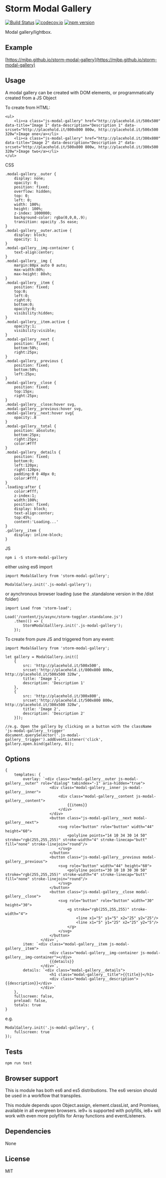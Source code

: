 # Storm Modal Gallery 

[![Build Status](https://travis-ci.org/mjbp/storm-modal-gallery.svg?branch=master)](https://travis-ci.org/mjbp/storm-modal-gallery)
[![codecov.io](http://codecov.io/github/mjbp/storm-modal-gallery/coverage.svg?branch=master)](http://codecov.io/github/mjbp/storm-modal-gallery?branch=master)
[![npm version](https://badge.fury.io/js/storm-modal-gallery.svg)](https://badge.fury.io/js/storm-modal-gallery)

Modal gallery/lightbox.

## Example
[https://mjbp.github.io/storm-modal-gallery](https://mjbp.github.io/storm-modal-gallery)


## Usage
A modal gallery can be created with DOM elements, or programmatically created from a JS Object

To create from HTML:
```
<ul>
    <li><a class="js-modal-gallery" href="http://placehold.it/500x500" data-title="Image 1" data-description="Description 1" data-srcset="http://placehold.it/800x800 800w, http://placehold.it/500x500 320w">Image one</a></li>
    <li><a class="js-modal-gallery" href="http://placehold.it/300x800" data-title="Image 2" data-description="Description 2" data-srcset="http://placehold.it/500x800 800w, http://placehold.it/300x500 320w">Image two</a></li>
</ul>
```

CSS
```
.modal-gallery__outer {
    display: none;
    opacity: 0;
    position: fixed;
    overflow: hidden;
    top: 0;
    left: 0;
    width: 100%;
    height: 100%;
    z-index: 1000000;
    background-color: rgba(0,0,0,.9);
    transition: opacity .5s ease;
}
.modal-gallery__outer.active {
    display: block;
    opacity: 1;
}
.modal-gallery__img-container {
    text-align:center;
}
.modal-gallery__img {
    margin:80px auto 0 auto;
    max-width:80%;
    max-height: 80vh;
}
.modal-gallery__item {
    position: fixed;
    top:0;
    left:0;
    right:0;
    bottom:0;
    opacity:0;
    visibility:hidden;
}
.modal-gallery__item.active {
    opacity:1;
    visibility:visible;
}
.modal-gallery__next {
    position: fixed;
    bottom:50%;
    right:25px;
}
.modal-gallery__previous {
    position: fixed;
    bottom:50%;
    left:25px;
}
.modal-gallery__close {
    position: fixed;
    top:15px;
    right:25px;
}
.modal-gallery__close:hover svg,
.modal-gallery__previous:hover svg,
.modal-gallery__next:hover svg{
    opacity:.8
}
.modal-gallery__total {
    position: absolute;
    bottom:25px;
    right:25px;
    color:#fff
}
.modal-gallery__details {
    position: fixed;
    bottom:0;
    left:120px;
    right:120px;
    padding:0 0 40px 0;
    color:#fff;
}
.loading:after {
    color:#fff;
    z-index:1;
    width:100%;
    position: fixed;
    display: block;
    text-align:center;
    top:45%;
    content:'Loading...'
}
.gallery__item {
    display: inline-block;
}
```

JS
```
npm i -S storm-modal-gallery
```
either using es6 import
```
import ModalGallery from 'storm-modal-gallery';

ModalGallery.init('.js-modal-gallery');
```
or aynchronous browser loading (use the .standalone version in the /dist folder)
```
import Load from 'storm-load';

Load('/content/js/async/storm-toggler.standalone.js')
    .then(() => {
        StormModalGalllery.init('.js-modal-gallery');
    });
```

To create from pure JS and triggered from any event:
```
import ModalGallery from 'storm-modal-gallery';

let gallery = ModalGallery.init([
    {
        src: 'http://placehold.it/500x500',
        srcset:'http://placehold.it/800x800 800w, http://placehold.it/500x500 320w',
        title: 'Image 1',
        description: 'Description 1'
    },
    {
        src: 'http://placehold.it/300x800',
        srcset:'http://placehold.it/500x800 800w, http://placehold.it/300x500 320w',
        title: 'Image 2',
        description: 'Description 2'
    }]);

//e.g. Open the gallery by clicking on a button with the className 'js-modal-gallery__trigger'
document.querySelector('.js-modal-gallery__trigger').addEventListener('click', gallery.open.bind(gallery, 0));
```



## Options
```
{
    templates: {
        overlay: `<div class="modal-gallery__outer js-modal-gallery__outer" role="dialog" tabindex="-1" aria-hidden="true">
                    <div class="modal-gallery__inner js-modal-gallery__inner">
                        <div class="modal-gallery__content js-modal-gallery__content">
                            {{items}}
                        </div>
                    </div>
                    <button class="js-modal-gallery__next modal-gallery__next">
                        <svg role="button" role="button" width="44" height="60">
                            <polyline points="14 10 34 30 14 50" stroke="rgb(255,255,255)" stroke-width="4" stroke-linecap="butt" fill="none" stroke-linejoin="round"/>
                        </svg>
                    </button>
                    <button class="js-modal-gallery__previous modal-gallery__previous">
                        <svg role="button" width="44" height="60">
                            <polyline points="30 10 10 30 30 50" stroke="rgb(255,255,255)" stroke-width="4" stroke-linecap="butt" fill="none" stroke-linejoin="round"/>
                        </svg>
                    </button>
                    <button class="js-modal-gallery__close modal-gallery__close">
                        <svg role="button" role="button" width="30" height="30">
                            <g stroke="rgb(255,255,255)" stroke-width="4">
                                <line x1="5" y1="5" x2="25" y2="25"/>
                                <line x1="5" y1="25" x2="25" y2="5"/>
                            </g>
                        </svg>
                    </button>
                </div>`,
        item: `<div class="modal-gallery__item js-modal-gallery__item">
                    <div class="modal-gallery__img-container js-modal-gallery__img-container"></div>
                    {{details}}
                </div>`,
        details: `<div class="modal-gallery__details">
                    <h1 class="modal-gallery__title">{{title}}</h1>
                    <div class="modal-gallery__description">{{description}}</div>
                </div>`
    },
    fullscreen: false,
    preload: false,
    totals: true
}
```

e.g.
```
ModalGallery.init('.js-modal-gallery', {
    fullscreen: true
});
```

## Tests
```
npm run test
```

## Browser support
This is module has both es6 and es5 distributions. The es6 version should be used in a workflow that transpiles.

This module depends upon Object.assign, element.classList, and Promises, available in all evergreen browsers. ie9+ is supported with polyfills, ie8+ will work with even more polyfills for Array functions and eventListeners.


## Dependencies
None

## License
MIT